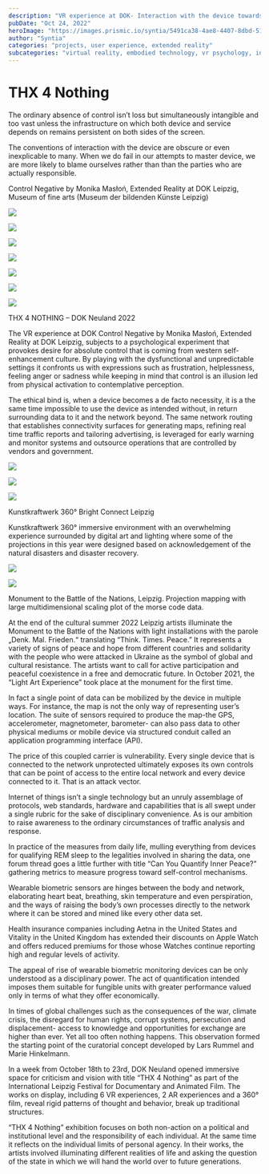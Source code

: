 ```yaml
---
description: "VR experience at DOK- Interaction with the device towards control mechanisms"
pubDate: "Oct 24, 2022"
heroImage: "https://images.prismic.io/syntia/5491ca38-4ae8-4407-8dbd-51699448e18a_img_20221023_174341.jpg?auto=compress,format"
author: "Syntia"
categories: "projects, user experience, extended reality"
subcategories: "virtual reality, embodied technology, vr psychology, interactive design"
---
```


# **THX 4 Nothing**

The ordinary absence of control isn’t loss but simultaneously intangible and too vast unless the infrastructure on which both device and service depends on remains persistent on both sides of the screen. 

The conventions of interaction with the device are obscure or even inexplicable to many. When we do fail in our attempts to master device, we are more likely to blame ourselves rather than than the parties who are actually responsible.

Control Negative by Monika Masłoń, Extended Reality at DOK Leipzig, Museum of fine arts (Museum der bildenden Künste Leipzig)

![](https://images.prismic.io/syntia/3d068cde-f9d1-4ee6-9b33-6c5174c21425_img_20221023_172101.jpg?auto=compress,format)

![](https://images.prismic.io/syntia/abd10d93-9464-4d78-b894-447d7bc5683d_img_20221023_171353.jpg?auto=compress,format)

![](https://images.prismic.io/syntia/28e3c4e6-b9eb-45b0-9263-ee78f02c00aa_img_20221023_171639.jpg?auto=compress,format)

![](https://images.prismic.io/syntia/74fe46b4-9062-41f9-9c4b-b04250a195a7_img_20221023_171644.jpg?auto=compress,format)

![](https://images.prismic.io/syntia/01ff278b-3a7f-41c0-8191-5779e2071d58_img_20221023_171759.jpg?auto=compress,format)

![](https://images.prismic.io/syntia/e7c34a50-4b18-47af-ac02-1aa08db8c62b_img_20221023_171725.jpg?auto=compress,format)

![](https://images.prismic.io/syntia/3defdd81-d8a3-4bb0-973e-9fc805a30554_img_20221023_172449.jpg?auto=compress,format)

THX 4 NOTHING – DOK Neuland 2022

The VR experience at DOK Control Negative by Monika Masłoń, Extended Reality at DOK Leipzig, subjects to a psychological experiment that provokes desire for absolute control that is coming from western self-enhancement culture. By playing with the dysfunctional and unpredictable settings it confronts us with expressions such as frustration, helplessness, feeling anger or sadness while keeping in mind that control is an illusion led from physical activation to contemplative perception.

The ethical bind is, when a device becomes a de facto necessity, it is a the same time impossible to use the device as intended without, in return surrounding data to it and the network beyond. The same network routing that establishes connectivity surfaces for generating maps, refining real time traffic reports and tailoring advertising, is leveraged for early warning and monitor systems and outsource operations that are controlled by vendors and government.

![](https://images.prismic.io/syntia/bb080510-3316-4911-8590-6fb68668d375_img_20221023_005404.jpg?auto=compress,format)

![](https://images.prismic.io/syntia/912be486-df5b-4ffe-8055-f692a455379b_img_20221022_234250.jpg?auto=compress,format)

![](https://images.prismic.io/syntia/a963a7fb-cee0-4989-b0fc-964e89313a3e_img_20221022_234340.jpg?auto=compress,format)

Kunstkraftwerk 360° Bright Connect Leipzig

Kunstkraftwerk 360° immersive environment with an overwhelming experience surrounded by digital art and lighting where some of the projections in this year were designed based on acknowledgement of the natural disasters and disaster recovery.

![](https://images.prismic.io/syntia/af7d9d41-3fb7-4a23-a9d4-c349df294710_img_20221022_210005.jpg?auto=compress,format)

![](https://images.prismic.io/syntia/46332953-b736-4108-82d4-4725d4ad5018_img_20221022_214414.jpg?auto=compress,format)

Monument to the Battle of the Nations, Leipzig. Projection mapping with large multidimensional scaling plot of the morse code data.

At the end of the cultural summer 2022 Leipzig artists illuminate the Monument to the Battle of the Nations with light installations with the parole „Denk. Mal. Frieden.“ translating “Think. Times. Peace.” It represents a variety of signs of peace and hope from different countries and solidarity with the people who were attacked in Ukraine as the symbol of global and cultural resistance. The artists want to call for active participation and peaceful coexistence in a free and democratic future. In October 2021, the “Light Art Experience” took place at the monument for the first time.

In fact a single point of data can be mobilized by the device in multiple ways. For instance, the map is not the only way of representing user’s location. The suite of sensors required to produce the map-the GPS, accelerometer, magnetometer, barometer- can also pass data to other physical mediums or mobile device via structured conduit called an application programming interface (API).

The price of this coupled carrier is vulnerability. Every single device that is connected to the network unprotected ultimately exposes its own controls that can be point of access to the entire local network and every device connected to it. That is an attack vector.

Internet of things isn’t a single technology but an unruly assemblage of protocols, web standards, hardware and capabilities that is all swept under a single rubric for the sake of disciplinary convenience. As is our ambition to raise awareness to the ordinary circumstances of traffic analysis and response. 

In practice of the measures from daily life, mulling everything from devices for qualifying REM sleep to the legalities involved in sharing the data, one forum thread goes a little further with title “Can You Quantify Inner Peace?” gathering metrics to measure progress toward self-control mechanisms. 

Wearable biometric sensors are hinges between the body and network, elaborating heart beat, breathing, skin temperature and even perspiration, and the ways of raising the body’s own processes directly to the network where it can be stored and mined like every other data set. 

Health insurance companies including Aetna in the United States and Vitality in the United Kingdom has extended their discounts on Apple Watch and offers reduced premiums for those whose Watches continue reporting high and regular levels of activity. 

The appeal of rise of wearable biometric monitoring devices can be only understood as a disciplinary power. The act of quantification intended imposes them suitable for fungible units with greater performance valued only in terms of what they offer economically.

In times of global challenges such as the consequences of the war, climate crisis, the disregard for human rights, corrupt systems, persecution and displacement- access to knowledge and opportunities for exchange are higher than ever. Yet all too often nothing happens. This observation formed the starting point of the curatorial concept developed by Lars Rummel and Marie Hinkelmann. 

In a week from October 18th to 23rd, DOK Neuland opened immersive space for criticism and vision with title “THX 4 Nothing” as part of the International Leipzig Festival for Documentary and Animated Film. The works on display, including 6 VR experiences, 2 AR experiences and a 360° film, reveal rigid patterns of thought and behavior, break up traditional structures.

“THX 4 Nothing” exhibition focuses on both non-action on a political and institutional level and the responsibility of each individual. At the same time it reflects on the individual limits of personal agency. In their works, the artists involved illuminating different realities of life and asking the question of the state in which we will hand the world over to future generations.